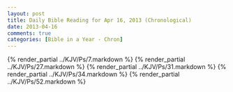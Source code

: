 ```yaml
---
layout: post
title: Daily Bible Reading for Apr 16, 2013 (Chronological)
date: 2013-04-16
comments: true
categories: [Bible in a Year - Chron]
---
```

{% render_partial ../KJV/Ps/7.markdown %}
{% render_partial ../KJV/Ps/27.markdown %}
{% render_partial ../KJV/Ps/31.markdown %}
{% render_partial ../KJV/Ps/34.markdown %}
{% render_partial ../KJV/Ps/52.markdown %}
